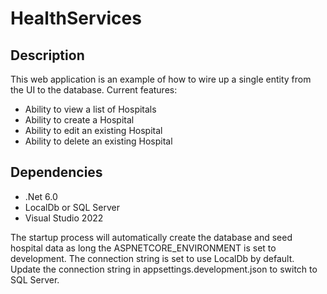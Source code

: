 # HealthServices
## Description
This web application is an example of how to wire up a single entity from the UI to the database. Current features:
* Ability to view a list of Hospitals
* Ability to create a Hospital
* Ability to edit an existing Hospital
* Ability to delete an existing Hospital

## Dependencies
* .Net 6.0
* LocalDb or SQL Server
* Visual Studio 2022

The startup process will automatically create the database and seed hospital data as long the ASPNETCORE_ENVIRONMENT is set to development.  The connection string is set to use LocalDb by default.  Update the connection string in appsettings.development.json to switch to SQL Server.
